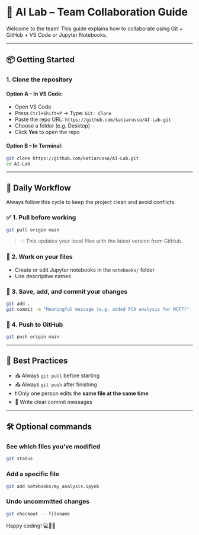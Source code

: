 # 🧬 AI Lab – Team Collaboration Guide

Welcome to the team! This guide explains how to collaborate using Git + GitHub + VS Code or Jupyter Notebooks.

---

## 📦 Getting Started

### 1. Clone the repository
#### Option A – In VS Code:
- Open VS Code
- Press `Ctrl+Shift+P` → Type: `Git: Clone`
- Paste the repo URL: `https://github.com/katiarusso/AI-Lab.git`
- Choose a folder (e.g. Desktop)
- Click **Yes** to open the repo

#### Option B – In Terminal:
```bash
git clone https://github.com/katiarusso/AI-Lab.git
cd AI-Lab
```

---

## 🔄 Daily Workflow

Always follow this cycle to keep the project clean and avoid conflicts:

### ✅ 1. Pull before working
```bash
git pull origin main
```
> 💡 This updates your local files with the latest version from GitHub.

### 📝 2. Work on your files
- Create or edit Jupyter notebooks in the `notebooks/` folder
- Use descriptive names

### 💾 3. Save, add, and commit your changes
```bash
git add .
git commit -m "Meaningful message (e.g. added PCA analysis for MCF7)"
```

### 🚀 4. Push to GitHub
```bash
git push origin main
```

---

## 🧠 Best Practices

- 📥 Always `git pull` before starting
- 📤 Always `git push` after finishing
- ❗ Only one person edits the **same file at the same time**
- 🧾 Write clear commit messages
  
---

## 🛠️ Optional commands

### See which files you’ve modified
```bash
git status
```

### Add a specific file
```bash
git add notebooks/my_analysis.ipynb
```

### Undo uncommitted changes
```bash
git checkout -- filename
```

Happy coding! 💻🧠🧬

